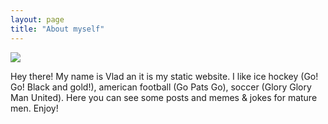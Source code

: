 ```yaml
---
layout: page
title: "About myself"
---
```


<img src="{{ site.github.url }}/assets/img/alonso-skysports.jpg">

Hey there! My name is Vlad an it is my static website. I like ice hockey (Go! Go! Black and gold!), american football (Go Pats Go), soccer (Glory Glory Man United). Here you can see some posts and memes & jokes for mature men. Enjoy! 